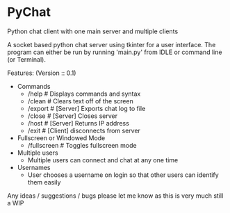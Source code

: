 # PyChat
Python chat client with one main server and multiple clients

A socket based python chat server using tkinter for a user interface. The program can either be run by running 'main.py' from IDLE or command line (or Terminal).

Features: (Version :: 0.1)
  - Commands
    - /help # Displays commands and syntax
    - /clean # Clears text off of the screen
    - /export # [Server] Exports chat log to file
    - /close # [Server] Closes server
    - /host # [Server] Returns IP address
    - /exit # [Client] disconnects from server
  - Fullscreen or Windowed Mode
    - /fullscreen # Toggles fullscreen mode
  - Multiple users
    - Multiple users can connect and chat at any one time
  - Usernames
    - User chooses a username on login so that other users can identify them easily
    
Any ideas / suggestions / bugs please let me know as this is very much still a WIP
